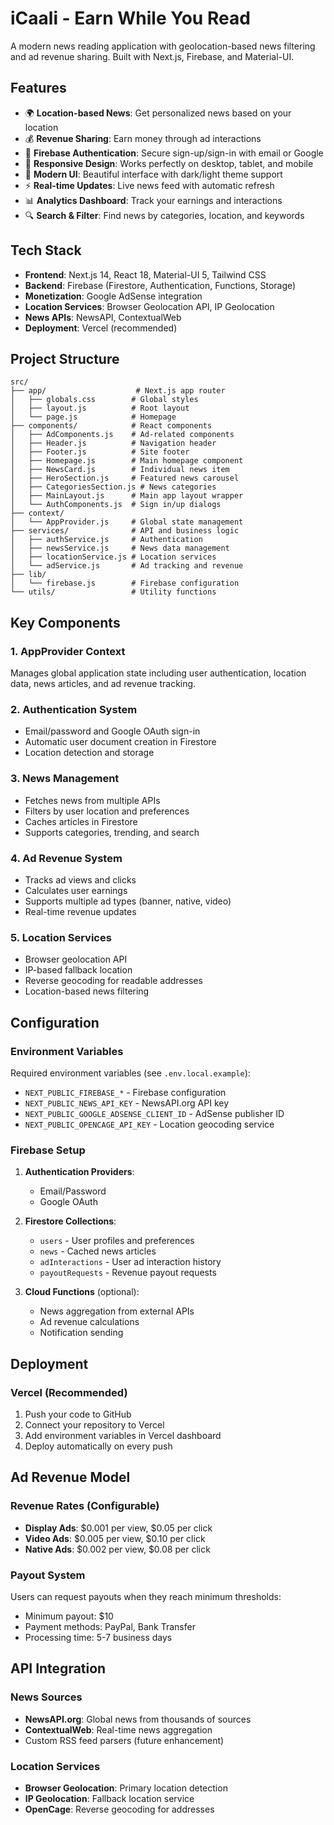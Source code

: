 # iCaali - Earn While You Read

A modern news reading application with geolocation-based news filtering and ad revenue sharing. Built with Next.js, Firebase, and Material-UI.

## Features

- 🌍 **Location-based News**: Get personalized news based on your location
- 💰 **Revenue Sharing**: Earn money through ad interactions
- 🔐 **Firebase Authentication**: Secure sign-up/sign-in with email or Google
- 📱 **Responsive Design**: Works perfectly on desktop, tablet, and mobile
- 🎨 **Modern UI**: Beautiful interface with dark/light theme support
- ⚡ **Real-time Updates**: Live news feed with automatic refresh
- 📊 **Analytics Dashboard**: Track your earnings and interactions
- 🔍 **Search & Filter**: Find news by categories, location, and keywords

## Tech Stack

- **Frontend**: Next.js 14, React 18, Material-UI 5, Tailwind CSS
- **Backend**: Firebase (Firestore, Authentication, Functions, Storage)
- **Monetization**: Google AdSense integration
- **Location Services**: Browser Geolocation API, IP Geolocation
- **News APIs**: NewsAPI, ContextualWeb
- **Deployment**: Vercel (recommended)

## Project Structure

```
src/
├── app/                    # Next.js app router
│   ├── globals.css        # Global styles
│   ├── layout.js          # Root layout
│   └── page.js            # Homepage
├── components/            # React components
│   ├── AdComponents.js    # Ad-related components
│   ├── Header.js          # Navigation header
│   ├── Footer.js          # Site footer
│   ├── Homepage.js        # Main homepage component
│   ├── NewsCard.js        # Individual news item
│   ├── HeroSection.js     # Featured news carousel
│   ├── CategoriesSection.js # News categories
│   ├── MainLayout.js      # Main app layout wrapper
│   └── AuthComponents.js  # Sign in/up dialogs
├── context/
│   └── AppProvider.js     # Global state management
├── services/              # API and business logic
│   ├── authService.js     # Authentication
│   ├── newsService.js     # News data management
│   ├── locationService.js # Location services
│   └── adService.js       # Ad tracking and revenue
├── lib/
│   └── firebase.js        # Firebase configuration
└── utils/                 # Utility functions
```

## Key Components

### 1. AppProvider Context
Manages global application state including user authentication, location data, news articles, and ad revenue tracking.

### 2. Authentication System
- Email/password and Google OAuth sign-in
- Automatic user document creation in Firestore
- Location detection and storage

### 3. News Management
- Fetches news from multiple APIs
- Filters by user location and preferences
- Caches articles in Firestore
- Supports categories, trending, and search

### 4. Ad Revenue System
- Tracks ad views and clicks
- Calculates user earnings
- Supports multiple ad types (banner, native, video)
- Real-time revenue updates

### 5. Location Services
- Browser geolocation API
- IP-based fallback location
- Reverse geocoding for readable addresses
- Location-based news filtering

## Configuration

### Environment Variables

Required environment variables (see `.env.local.example`):

- `NEXT_PUBLIC_FIREBASE_*` - Firebase configuration
- `NEXT_PUBLIC_NEWS_API_KEY` - NewsAPI.org API key
- `NEXT_PUBLIC_GOOGLE_ADSENSE_CLIENT_ID` - AdSense publisher ID
- `NEXT_PUBLIC_OPENCAGE_API_KEY` - Location geocoding service

### Firebase Setup

1. **Authentication Providers**:
   - Email/Password
   - Google OAuth

2. **Firestore Collections**:
   - `users` - User profiles and preferences
   - `news` - Cached news articles
   - `adInteractions` - User ad interaction history
   - `payoutRequests` - Revenue payout requests

3. **Cloud Functions** (optional):
   - News aggregation from external APIs
   - Ad revenue calculations
   - Notification sending

## Deployment

### Vercel (Recommended)

1. Push your code to GitHub
2. Connect your repository to Vercel
3. Add environment variables in Vercel dashboard
4. Deploy automatically on every push

## Ad Revenue Model

### Revenue Rates (Configurable)

- **Display Ads**: $0.001 per view, $0.05 per click
- **Video Ads**: $0.005 per view, $0.10 per click
- **Native Ads**: $0.002 per view, $0.08 per click

### Payout System

Users can request payouts when they reach minimum thresholds:
- Minimum payout: $10
- Payment methods: PayPal, Bank Transfer
- Processing time: 5-7 business days

## API Integration

### News Sources

- **NewsAPI.org**: Global news from thousands of sources
- **ContextualWeb**: Real-time news aggregation
- Custom RSS feed parsers (future enhancement)

### Location Services

- **Browser Geolocation**: Primary location detection
- **IP Geolocation**: Fallback location service
- **OpenCage**: Reverse geocoding for addresses
